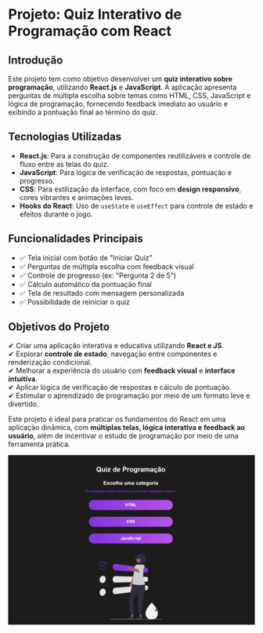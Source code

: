 # **Projeto: Quiz Interativo de Programação com React**

## Introdução  
Este projeto tem como objetivo desenvolver um **quiz interativo sobre programação**, utilizando **React.js** e **JavaScript**. A aplicação apresenta perguntas de múltipla escolha sobre temas como HTML, CSS, JavaScript e lógica de programação, fornecendo feedback imediato ao usuário e exibindo a pontuação final ao término do quiz.


## Tecnologias Utilizadas  
- **React.js**: Para a construção de componentes reutilizáveis e controle de fluxo entre as telas do quiz.  
- **JavaScript**: Para lógica de verificação de respostas, pontuação e progresso.  
- **CSS**: Para estilização da interface, com foco em **design responsivo**, cores vibrantes e animações leves.  
- **Hooks do React**: Uso de `useState` e `useEffect` para controle de estado e efeitos durante o jogo.

## Funcionalidades Principais  
- ✅ Tela inicial com botão de "Iniciar Quiz"  
- ✅ Perguntas de múltipla escolha com feedback visual  
- ✅ Controle de progresso (ex: "Pergunta 2 de 5")  
- ✅ Cálculo automático da pontuação final  
- ✅ Tela de resultado com mensagem personalizada  
- ✅ Possibilidade de reiniciar o quiz  

## Objetivos do Projeto  
✔ Criar uma aplicação interativa e educativa utilizando **React e JS**.  
✔ Explorar **controle de estado**, navegação entre componentes e renderização condicional.  
✔ Melhorar a experiência do usuário com **feedback visual** e **interface intuitiva**.  
✔ Aplicar lógica de verificação de respostas e cálculo de pontuação.  
✔ Estimular o aprendizado de programação por meio de um formato leve e divertido.

Este projeto é ideal para praticar os fundamentos do React em uma aplicação dinâmica, com **múltiplas telas, lógica interativa e feedback ao usuário**, além de incentivar o estudo de programação por meio de uma ferramenta prática.

![Preview do Quiz de Programação com React](image.png)
